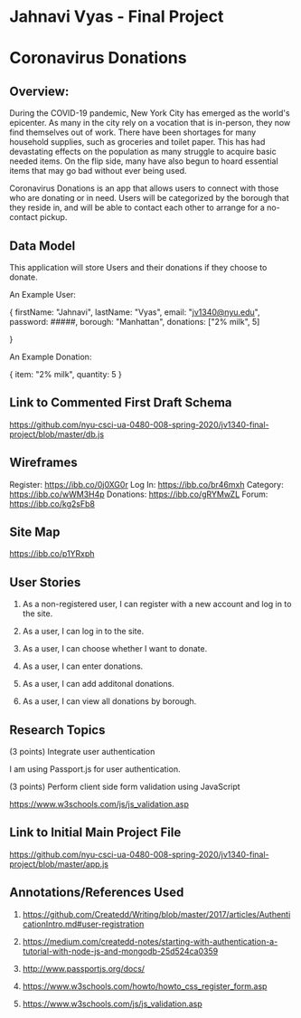 
# Jahnavi Vyas - Final Project

# Coronavirus Donations

## Overview:

During the COVID-19 pandemic, New York City has emerged as the world's epicenter. As many in the city rely on a vocation that is in-person, they now find themselves out of work. There have been shortages for many household supplies, such as groceries and toilet paper. This has had devastating effects on the population as many struggle to acquire basic needed items. On the flip side, many have also begun to hoard essential items that may go bad without ever being used. 

Coronavirus Donations is an app that allows users to connect with those who are donating or in need. Users will be categorized by the borough that they reside in, and will be able to contact each other to arrange for a no-contact pickup. 

## Data Model

This application will store Users and their donations if they choose to donate.

An Example User: 

{
	firstName: "Jahnavi",
	lastName: "Vyas",
	email: "jv1340@nyu.edu",
	password: #####,
	borough: "Manhattan",
	donations: ["2% milk", 5]

}

An Example Donation:

{
	item: "2% milk",
	quantity: 5
}

## Link to Commented First Draft Schema


https://github.com/nyu-csci-ua-0480-008-spring-2020/jv1340-final-project/blob/master/db.js

## Wireframes

Register: https://ibb.co/0j0XG0r
Log In: https://ibb.co/br46mxh
Category: https://ibb.co/wWM3H4p
Donations: https://ibb.co/gRYMwZL
Forum: https://ibb.co/kg2sFb8

## Site Map

https://ibb.co/p1YRxph

## User Stories

1. As a non-registered user, I can register with a new account and log in to the site.

2. As a user, I can log in to the site.

3. As a user, I can choose whether I want to donate.

4. As a user, I can enter donations.

5. As a user, I can add additonal donations.

6. As a user, I can view all donations by borough.

## Research Topics

(3 points) Integrate user authentication

I am using Passport.js for user authentication.

(3 points) Perform client side form validation using JavaScript

https://www.w3schools.com/js/js_validation.asp

## Link to Initial Main Project File

https://github.com/nyu-csci-ua-0480-008-spring-2020/jv1340-final-project/blob/master/app.js

## Annotations/References Used

1. https://github.com/Createdd/Writing/blob/master/2017/articles/AuthenticationIntro.md#user-registration

2. https://medium.com/createdd-notes/starting-with-authentication-a-tutorial-with-node-js-and-mongodb-25d524ca0359

3. http://www.passportjs.org/docs/

4. https://www.w3schools.com/howto/howto_css_register_form.asp

5. https://www.w3schools.com/js/js_validation.asp